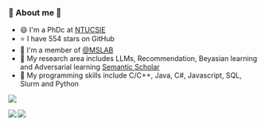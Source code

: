### 📖 About me 👋

- 😄 I'm a PhDc at [NTUCSIE](https://csie.ntu.edu.tw/)
- ⭐ I have 554 stars on GitHub
- 🐼 I'm a member of [@MSLAB](https://mslab.csie.ntu.edu.tw)
- 🦊 My research area includes LLMs, Recommendation, Beyasian learning and Adversarial learning [Semantic Scholar](https://www.semanticscholar.org/author/Yun-Da-Tsai/3328096)
- 🐨 My programming skills include C/C++, Java, C#, Javascript, SQL, Slurm and Python

![](https://komarev.com/ghpvc/?username=j40903272&color=brightgreen)

<a href="https://github.com/anuraghazra/github-readme-stats">
  <img align="left" src="https://github-readme-stats.vercel.app/api?username=j40903272&count_private=true&show_icons=true" />
</a>
<a href="https://github.com/anuraghazra/convoychat">
  <img align="left" src="https://github-readme-stats.vercel.app/api/top-langs/?username=j40903272&hide=jupyter+notebook" />
</a>



<!--
**j40903272/j40903272** is a ✨ _special_ ✨ repository because its `README.md` (this file) appears on your GitHub profile.

[![Anurag's github stats](https://github-readme-stats.vercel.app/api?username=j40903272&count_private=true&show_icons=true)](https://github.com/anuraghazra/github-readme-stats)


[![Top Langs](https://github-readme-stats.vercel.app/api/top-langs/?username=j40903272&hide=JupyterNotebook)](https://github.com/anuraghazra/github-readme-stats)




Here are some ideas to get you started:

- 🔭 I’m currently working on ...
- 🌱 I’m currently learning ...
- 👯 I’m looking to collaborate on ...
- 🤔 I’m looking for help with ...
- 💬 Ask me about ...
- 📫 How to reach me: ...
- 😄 Pronouns: ...
- ⚡ Fun fact: ...
-->
